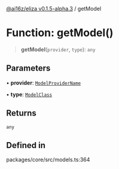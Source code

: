 [@ai16z/eliza v0.1.5-alpha.3](../index.md) / getModel

# Function: getModel()

> **getModel**(`provider`, `type`): `any`

## Parameters

• **provider**: [`ModelProviderName`](../enumerations/ModelProviderName.md)

• **type**: [`ModelClass`](../enumerations/ModelClass.md)

## Returns

`any`

## Defined in

packages/core/src/models.ts:364
